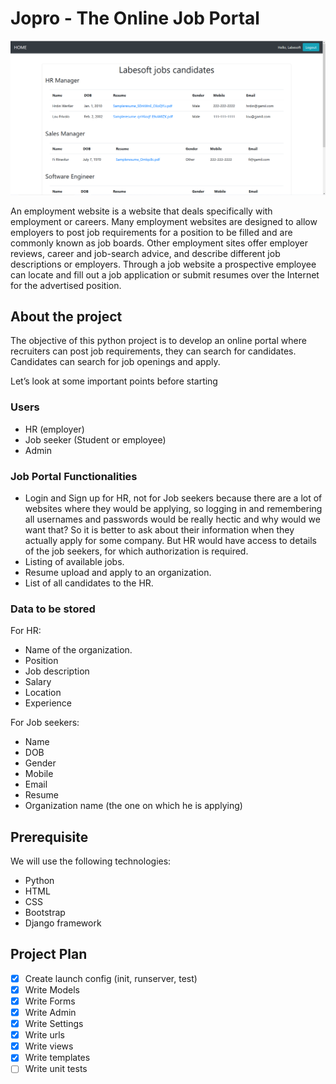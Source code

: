 # Jopro - The Online Job Portal

![img.png](img.png)

An employment website is a website that deals specifically with employment 
or careers. Many employment websites are designed to allow employers to post 
job requirements for a position to be filled and are commonly known as job 
boards. Other employment sites offer employer reviews, career and job-search 
advice, and describe different job descriptions or employers. Through a job 
website a prospective employee can locate and fill out a job application or 
submit resumes over the Internet for the advertised position.

## About the project

The objective of this python project is to develop an online portal where 
recruiters can post job requirements, they can search for candidates. 
Candidates can search for job openings and apply.

Let’s look at some important points before starting

### Users

- HR (employer)
- Job seeker (Student or employee)
- Admin

### Job Portal Functionalities

- Login and Sign up for HR, not for Job seekers because there are a lot of 
   websites where they would be applying, so logging in and remembering all 
   usernames and passwords would be really hectic and why would we want that?
   So it is better to ask about their information when they actually apply 
   for some company. But HR would have access to details of the job seekers, 
   for which authorization is required.
- Listing of available jobs.
- Resume upload and apply to an organization.
- List of all candidates to the HR.

### Data to be stored

For HR:

- Name of the organization.
- Position
- Job description
- Salary
- Location
- Experience

For Job seekers:

- Name
- DOB
- Gender
- Mobile
- Email
- Resume
- Organization name (the one on which he is applying)

## Prerequisite

We will use the following technologies:

- Python
- HTML
- CSS
- Bootstrap
- Django framework

## Project Plan

- [x] Create launch config (init, runserver, test)
- [x] Write Models
- [x] Write Forms
- [x] Write Admin
- [x] Write Settings
- [x] Write urls
- [x] Write views
- [x] Write templates
- [ ] Write unit tests
